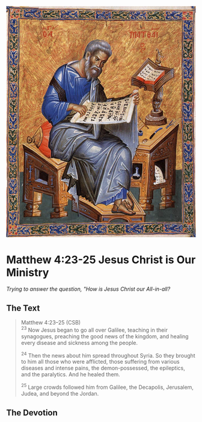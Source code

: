 <img class="intro-right" src="../images/art-matthew.jpg">

# Matthew 4:23-25 Jesus Christ is Our Ministry

*Trying to answer the question, "How is Jesus Christ our All-in-all?*

## The Text

>Matthew 4:23–25 (CSB)  
><sup>23</sup> Now Jesus began to go all over Galilee, teaching in their synagogues, preaching the good news of the kingdom, and healing every disease and sickness among the people. 
>
><sup>24</sup> Then the news about him spread throughout Syria. So they brought to him all those who were afflicted, those suffering from various diseases and intense pains, the demon-possessed, the epileptics, and the paralytics. And he healed them. 
>
><sup>25</sup> Large crowds followed him from Galilee, the Decapolis, Jerusalem, Judea, and beyond the Jordan.

## The Devotion


